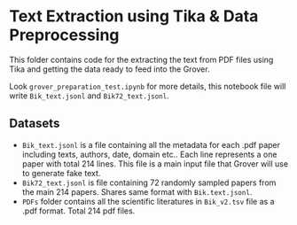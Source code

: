 # Text Extraction using Tika & Data Preprocessing

This folder contains code for the extracting the text from PDF files using Tika and getting the data ready to feed into the Grover.

Look `grover_preparation_test.ipynb` for more details, this notebook file will write `Bik_text.jsonl` and `Bik72_text.jsonl`.

## Datasets

- `Bik_text.jsonl` is a file containing all the metadata for each .pdf paper including texts, authors, date, domain etc.. Each line represents a one paper with total 214 lines. This file is a main input file that Grover will use to generate fake text.
- `Bik72_text.jsonl` is file containing 72 randomly sampled papers from the main 214 papers. Shares same format with `Bik.text.jsonl`.
- `PDFs` folder contains all the scientific literatures in `Bik_v2.tsv` file as a .pdf format. Total 214 pdf files.

